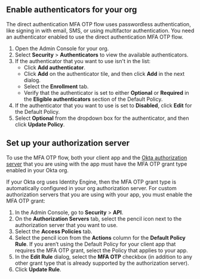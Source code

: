 ## Enable authenticators for your org

The direct authentication MFA OTP flow uses passwordless authentication, like signing in with email, SMS, or using multifactor authentication. You need an authenticator enabled to use the direct authentication MFA OTP flow.

1. Open the Admin Console for your org.
1. Select **Security** > **Authenticators** to view the available authenticators.
1. If the authenticator that you want to use isn't in the list:
    * Click **Add authenticator**.
    * Click **Add** on the authenticator tile, and then click **Add** in the next dialog.
    * Select the **Enrollment** tab.
    * Verify that the authenticator is set to either **Optional** or **Required** in the **Eligible authenticators** section of the Default Policy.
1. If the authenticator that you want to use is set to **Disabled**, click **Edit** for the Default Policy.
1. Select **Optional** from the dropdown box for the authenticator, and then click **Update Policy**.

## Set up your authorization server

To use the MFA OTP flow, both your client app and the [Okta authorization server](/docs/concepts/auth-servers/) that you are using with the app must have the MFA OTP grant type enabled in your Okta org.

If your Okta org uses Identity Engine, then the MFA OTP grant type is automatically configured in your org authorization server. For custom authorization servers that you are using with your app, you must enable the MFA OTP grant:

1. In the Admin Console, go to **Security** > **API**.
2. On the **Authorization Servers** tab, select the pencil icon next to the authorization server that you want to use.
3. Select the **Access Policies** tab.
4. Select the pencil icon from the **Actions** column for the **Default Policy Rule**.
    If you aren’t using the Default Policy for your client app that requires the MFA OTP grant, select the Policy that applies to your app.
5. In the **Edit Rule** dialog, select the **MFA OTP** checkbox (in addition to any other grant type that is already supported by the authorization server).
6. Click **Update Rule**.
